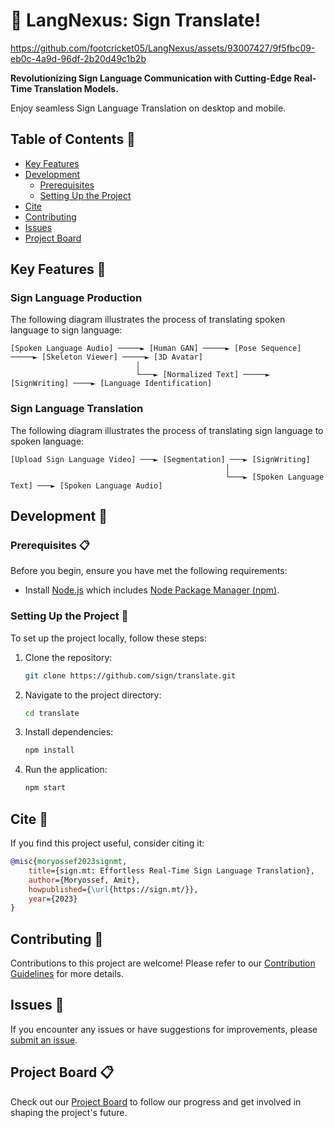 # 👋 LangNexus: Sign Translate!

https://github.com/footcricket05/LangNexus/assets/93007427/9f5fbc09-eb0c-4a9d-96df-2b20d49c1b2b

**Revolutionizing Sign Language Communication with Cutting-Edge Real-Time Translation Models.**

Enjoy seamless Sign Language Translation on desktop and mobile.

## Table of Contents 📖

- [Key Features](#key-features-🔑)
- [Development](#development-🔧)
  - [Prerequisites](#prerequisites-📋)
  - [Setting Up the Project](#setting-up-the-project-🚀)
- [Cite](#cite-📖)
- [Contributing](#contributing-🤝)
- [Issues](#issues-🐛)
- [Project Board](#project-board-📋)

## Key Features 🔑

### Sign Language Production

The following diagram illustrates the process of translating spoken language to sign language:

```
[Spoken Language Audio] ─────► [Human GAN] ─────► [Pose Sequence] ─────► [Skeleton Viewer] ─────► [3D Avatar]
                            │
                            └───► [Normalized Text] ─────► [SignWriting] ────► [Language Identification]
```

### Sign Language Translation

The following diagram illustrates the process of translating sign language to spoken language:

```
[Upload Sign Language Video] ───► [Segmentation] ───► [SignWriting]
                                                │
                                                └───► [Spoken Language Text] ───► [Spoken Language Audio]
```

## Development 🔧

### Prerequisites 📋

Before you begin, ensure you have met the following requirements:

- Install [Node.js](https://nodejs.org/) which includes [Node Package Manager (npm)](https://www.npmjs.com/get-npm).

### Setting Up the Project 🚀

To set up the project locally, follow these steps:

1. Clone the repository:

   ```bash
   git clone https://github.com/sign/translate.git
   ```

2. Navigate to the project directory:

   ```bash
   cd translate
   ```

3. Install dependencies:

   ```bash
   npm install
   ```

4. Run the application:

   ```bash
   npm start
   ```

## Cite 📖

If you find this project useful, consider citing it:

```bibtex
@misc{moryossef2023signmt,
    title={sign.mt: Effortless Real-Time Sign Language Translation},
    author={Moryossef, Amit},
    howpublished={\url{https://sign.mt/}},
    year={2023}
}
```

## Contributing 🤝

Contributions to this project are welcome! Please refer to our [Contribution Guidelines](https://github.com/sign/.github/blob/main/CONTRIBUTING.md) for more details.

## Issues 🐛

If you encounter any issues or have suggestions for improvements, please [submit an issue](https://github.com/sign/translate/issues).

## Project Board 📋

Check out our [Project Board](https://github.com/sign/translate/projects/1) to follow our progress and get involved in shaping the project's future.
